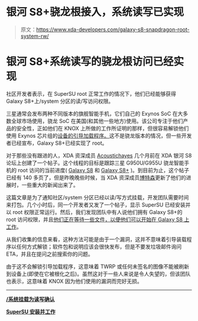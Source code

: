 # 银河 S8+骁龙根接入，系统读写已实现

> 原文：<https://www.xda-developers.com/galaxy-s8-snapdragon-root-system-rw/>

# 银河 S8+系统读写的骁龙根访问已经实现

社区开发者表示，在 SuperSU root 正常工作的情况下，他们已经能够获得 Galaxy S8+上/system 分区的读/写访问权限。

三星通常会发布两种不同版本的旗舰智能手机，它们自己的 Exynos SoC 在大多数全球市场使用，骁龙 SoC 在美国(和其他一些地方)使用。该公司专注于他们产品的安全性，正如他们在 KNOX 上所做的工作所证明的那样，但很容易解锁他们使用 Exynos 芯片组的[设备的引导加载程序。](https://www.xda-developers.com/samsung-exynos-and-aosp-explained-a-story-of-betrayal/)这不是骁龙版本的情况，但一些开发者已经宣布，Galaxy S8+已经实现了 root。

对于那些没有跟进的人，XDA 资深成员 [Acoustichayes](https://forum.xda-developers.com/member.php?u=6316811) 几个月前在 XDA 银河 S8 论坛上创建了一个帖子。这个线程的目标是跟踪三星 G950U/G955U 骁龙智能手机的 root 访问的当前进度( [Galaxy S8](https://forum.xda-developers.com/galaxy-s8) 和 [Galaxy S8+](https://forum.xda-developers.com/galaxy-s8+) )。到目前为止，这个帖子已经有 140 多页了，但是昨晚晚些时候，当 XDA 资深成员[博特森](https://forum.xda-developers.com/member.php?u=3903209)更新了他们的进展时，一些重大的新闻出来了。

这篇文章是为了通知社区/system 分区已经以读/写方式挂载，开发团队需要时间来打包。几个小时后，同一个开发者又发了一个帖子，显示 SuperSU 已经安装并以 root 权限正常运行。然后，我们发现团队中有人说他们拥有 Galaxy S8+的 root 访问权限，并且[他们正在等待一些文件，以便他们可以开始在 Galaxy S8 上工作](https://www.reddit.com/r/GalaxyS8/comments/6skqt7/root_close_for_snapdragon_s8_on_xda/dle7ztr/)。

从我们收集的信息来看，这种方法可能是由于一个漏洞，这并不意味着引导装载程序以任何方式解锁；软件包和说明应该会很快发布，但是不要发垃圾邮件询问 ETA，并且在提问之前搜索你的问题。

由于这不会解锁引导加载程序，这意味着 TWRP 或任何未签名的图像不能被刷新到设备上(即使在它被根化之后)。虽然这对于一些人来说是令人失望的，但该团队也表示，这意味着 KNOX 因为他们使用的漏洞而完好无损。

* * *

[**/系统挂载为读写确认**](https://forum.xda-developers.com/galaxy-s8/how-to/current-root-progress-g950u-g955u-t3623444/post73336318#post73336318)

[**SuperSU 安装并工作**](https://forum.xda-developers.com/galaxy-s8/how-to/current-root-progress-g950u-g955u-t3623444/post73338376#post73338376)